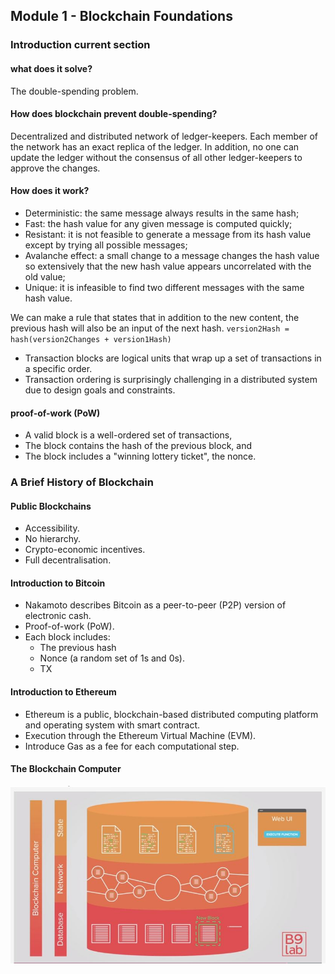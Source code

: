 ## Module 1 - Blockchain Foundations
### Introduction current section

#### what does it solve?
The double-spending problem.

#### How does blockchain prevent double-spending?
Decentralized and distributed network of ledger-keepers. Each member of the network has an exact replica of the ledger. In addition, no one can update the ledger without the consensus of all other ledger-keepers to approve the changes. 

#### How does it work?
- Deterministic: the same message always results in the same hash;
- Fast: the hash value for any given message is computed quickly;
- Resistant: it is not feasible to generate a message from its hash value except by trying all possible messages;
- Avalanche effect: a small change to a message changes the hash value so extensively that the new hash value appears uncorrelated with the old value;
- Unique: it is infeasible to find two different messages with the same hash value.

We can make a rule that states that in addition to the new content, the previous hash will also be an input of the next hash.
`
version2Hash = hash(version2Changes + version1Hash)
`

- Transaction blocks are logical units that wrap up a set of transactions in a specific order.
- Transaction ordering is surprisingly challenging in a distributed system due to design goals and constraints.

#### proof-of-work (PoW) 
- A valid block is a well-ordered set of transactions,
- The block contains the hash of the previous block, and
- The block includes a "winning lottery ticket", the nonce.

### A Brief History of Blockchain
  
#### Public Blockchains
- Accessibility.
- No hierarchy.
- Crypto-economic incentives.
- Full decentralisation.

#### Introduction to Bitcoin
- Nakamoto describes Bitcoin as a peer-to-peer (P2P) version of electronic cash.
- Proof-of-work (PoW).
- Each block includes: 
    - The previous hash 
    - Nonce (a random set of 1s and 0s). 
    - TX 

#### Introduction to Ethereum
- Ethereum is a public, blockchain-based distributed computing platform and operating system with smart contract.
- Execution through the Ethereum Virtual Machine (EVM). 
- Introduce Gas as a fee for each computational step.

#### The Blockchain Computer
![Blockchain Computer](https://github.com/FernandoFH/Smart_Contract/blob/master/Tezos_Developer/Arch_BlockChaing_B9Lab.JPG)




